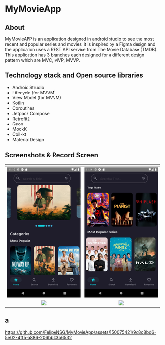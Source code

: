 # MyMovieApp
## About
MyMovieAPP is an application designed in android studio to see the most recent and popular series and movies, it is inspired by a Figma design and the application uses a REST API service from The Movie Database (TMDB).
This application has 3 branches each designed for a different design pattern which are MVC, MVP, MVVP.

## Technology stack and Open source libraries 
- Android Strudio
- Lifecycle (for MVVM)
- View Model (for MVVM)
- Kotlin
- Coroutines
- Jetpack Compose
- Retrofit2
- Gson
- MockK
- Coil-kt
- Material Design
  
## Screenshots & Record Screen
| <!-- -->      | <!-- -->        |
|:-------------:|:---------------:|
|![](https://github.com/FelipeNSG/MyMovieApp/blob/mvp/app/src/main/java/Screenshots/ScreenshotMyMovieApp.png)|![](https://github.com/FelipeNSG/MyMovieApp/blob/mvp/app/src/main/java/Screenshots/ScreenshotMymovieApp_2.png)|
|![](https://github.com/FelipeNSG/MyMovieApp/blob/mvp/app/src/main/java/Screenshots/ScreenshotMyMovieApp_3.png)|![](https://github.com/FelipeNSG/MyMovieApp/blob/mvp/app/src/main/java/Screenshots/Screenshot_MyMovieApp_4.png)|
## a
https://github.com/FelipeNSG/MyMovieApp/assets/150075421/9d8c8bd6-5e02-4ff5-a886-206bb33b6532




















  
  


